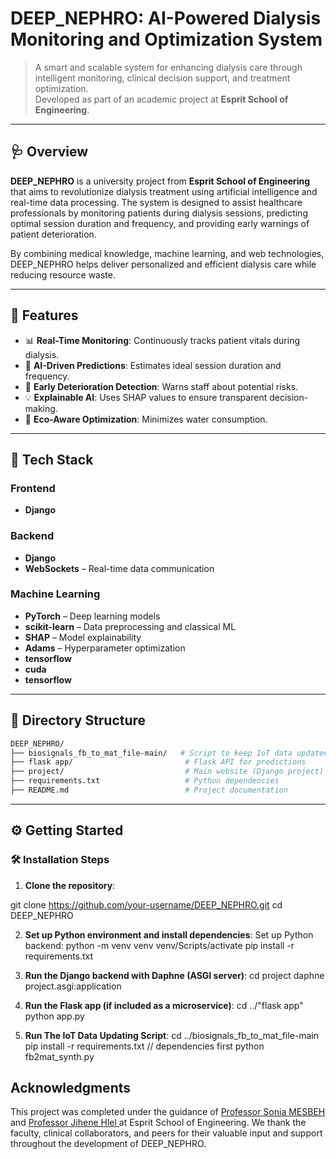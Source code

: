 # DEEP_NEPHRO: AI-Powered Dialysis Monitoring and Optimization System

> A smart and scalable system for enhancing dialysis care through intelligent monitoring, clinical decision support, and treatment optimization.  
> Developed as part of an academic project at **Esprit School of Engineering**.

---

## 🩺 Overview

**DEEP_NEPHRO** is a university project from **Esprit School of Engineering** that aims to revolutionize dialysis treatment using artificial intelligence and real-time data processing. The system is designed to assist healthcare professionals by monitoring patients during dialysis sessions, predicting optimal session duration and frequency, and providing early warnings of patient deterioration.

By combining medical knowledge, machine learning, and web technologies, DEEP_NEPHRO helps deliver personalized and efficient dialysis care while reducing resource waste.

---

## 🚀 Features

- 📊 **Real-Time Monitoring**: Continuously tracks patient vitals during dialysis.
- 🧠 **AI-Driven Predictions**: Estimates ideal session duration and frequency.
- 🔔 **Early Deterioration Detection**: Warns staff about potential risks.
- 💡 **Explainable AI**: Uses SHAP values to ensure transparent decision-making.
- 🌱 **Eco-Aware Optimization**: Minimizes water consumption.

---

## 🧰 Tech Stack

### Frontend
- **Django** 

### Backend
- **Django** 
- **WebSockets** – Real-time data communication

### Machine Learning
- **PyTorch** – Deep learning models
- **scikit-learn** – Data preprocessing and classical ML
- **SHAP** – Model explainability
- **Adams** – Hyperparameter optimization
- **tensorflow** 
- **cuda** 
- **tensorflow** 
---

## 📁 Directory Structure
```bash
DEEP_NEPHRO/
├── biosignals_fb_to_mat_file-main/   # Script to keep IoT data updated for our monitoring
├── flask app/                         # Flask API for predictions
├── project/                           # Main website (Django project)
├── requirements.txt                   # Python dependencies
├── README.md                          # Project documentation
```


---

## ⚙️ Getting Started

### 🛠️ Installation Steps

1. **Clone the repository**:

git clone https://github.com/your-username/DEEP_NEPHRO.git
cd DEEP_NEPHRO

2. **Set up Python environment and install dependencies**:
Set up Python backend:
python -m venv venv
venv/Scripts/activate
pip install -r requirements.txt


3. **Run the Django backend with Daphne (ASGI server)**:
cd project
daphne project.asgi:application


4. **Run the Flask app (if included as a microservice)**:
cd ../"flask app"
python app.py

5. **Run The IoT Data Updating Script**:
cd ../biosignals_fb_to_mat_file-main
pip install -r requirements.txt  // dependencies first
python fb2mat_synth.py

## Acknowledgments
This project was completed under the guidance of [Professor Sonia MESBEH
](mailto:sonia.mesbeh@esprit.tn) and [Professor Jihene Hlel
](mailto:jihene.hlel@esprit.tn)   at Esprit School of Engineering.
We thank the faculty, clinical collaborators, and peers for their valuable input and support throughout the development of DEEP_NEPHRO.

